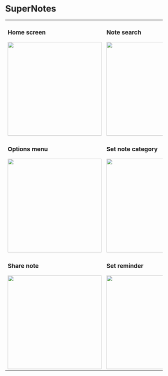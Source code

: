 # SuperNotes

<table>

  <tr>
    <td>
      <h3>Home screen</h3>
      <img src="https://github.com/albertoastroc/SuperNotes/assets/9427181/4face234-8eb7-479b-a4ee-292cbd33921d" width="300px">
    </td>
    <td>
      <h3>Note search</h3>
      <img src="https://github.com/albertoastroc/SuperNotes/assets/9427181/b1a2faea-324a-4cff-84be-47b753b76c73" width="300px">
    </td>
    <td>
      <h3>Sidebar options</h3>
      <img src="https://github.com/albertoastroc/SuperNotes/assets/9427181/c5ed8122-05c1-4094-9fc3-1189206df123" width="300px">
    </td>
  </tr>

  <tr>
    <td>
      <h3>Options menu</h3>
      <img src="https://github.com/albertoastroc/SuperNotes/assets/9427181/97c28637-e6f0-4c27-ba01-0b03c9ff1e45" width="300px">
    </td>
    <td>
      <h3>Set note category</h3>
      <img src="https://github.com/albertoastroc/SuperNotes/assets/9427181/19a5b515-de20-4cfc-b9da-b5a56f8dc93e" width="300px">
    </td>
    <td>
      <h3>Dropdown menu options</h3>
      <img src="https://github.com/albertoastroc/SuperNotes/assets/9427181/71d3e526-69be-4914-a6f1-b4a7f8be1b2c" width="300px">
    </td>
   
  </tr>

  <tr>
    <td>
     <h3>Share note</h3>
    <img src="https://github.com/albertoastroc/SuperNotes/assets/9427181/6260f090-c9a0-41ef-93dd-c851b18eeabc" width="300px">
  </td>
     <td>
     <h3>Set reminder</h3>
   <img src="https://github.com/albertoastroc/SuperNotes/assets/9427181/ec65924f-339b-45eb-abce-9be9184b801f" width="300px">
  </td>
     <td>
     <h3>Reminder notification</h3>
    <img src="https://github.com/albertoastroc/SuperNotes/assets/9427181/4e8c9a5b-0bee-4510-a1c5-e96ecc1a5b5a" width="300px">
  </td>
  </tr>
  
</table>
